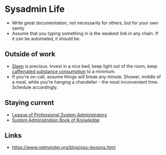 # Sysadmin Life

-   Write great documentation, not necessarily for others, but for your own sanity
-   Assume that you typing something in is the weakest link in any chain. If it can be automated, it should be.


## Outside of work

-   [Sleep](./sleep.md) is precious. Invest in a nice bed, keep light out of the room, keep [caffeinated substance consumption](./coffee.md) to a minimum.
-   If you're on-call, assume things will break any minute. Shower, middle of a meal, while you're hanging a chandelier - the most inconvenient time. Schedule accordingly.


## Staying current

-   [League of Professional System Administrators](https://lopsa.org/)
-   [System Administration Book of Knowledge](http://sabok.org/)


## Links

-   <https://www.netmeister.org/blog/ops-lessons.html>